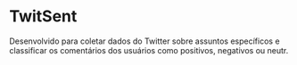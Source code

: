 # TwitSent
Desenvolvido para coletar dados do Twitter sobre assuntos específicos e classificar os comentários dos usuários como positivos, negativos ou neutr.
